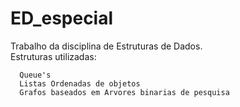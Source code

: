 # ED_especial
Trabalho da disciplina de Estruturas de Dados.\
Estruturas utilizadas:
````
  Queue's
  Listas Ordenadas de objetos
  Grafos baseados em Arvores binarias de pesquisa
````
